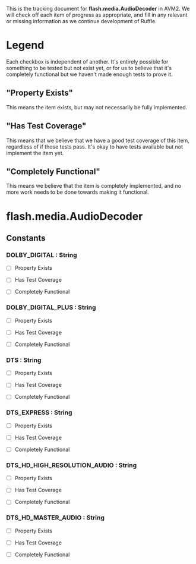This is the tracking document for **flash.media.AudioDecoder** in AVM2. We will check off each item of progress as appropriate, and fill in any relevant or missing information as we continue development of Ruffle.
# Legend

Each checkbox is independent of another. It's entirely possible for something to be tested but not exist yet, or for us to believe that it's completely functional but we haven't made enough tests to prove it.
## "Property Exists"

This means the item exists, but may not necessarily be fully implemented.
## "Has Test Coverage"

This means that we believe that we have a good test coverage of this item, regardless of if those tests pass. It's okay to have tests available but not implement the item yet.
## "Completely Functional"

This means we believe that the item is completely implemented, and no more work needs to be done towards making it functional.
# flash.media.AudioDecoder
## Constants
### DOLBY_DIGITAL : String

* [ ] Property Exists

* [ ] Has Test Coverage

* [ ] Completely Functional


### DOLBY_DIGITAL_PLUS : String

* [ ] Property Exists

* [ ] Has Test Coverage

* [ ] Completely Functional


### DTS : String

* [ ] Property Exists

* [ ] Has Test Coverage

* [ ] Completely Functional


### DTS_EXPRESS : String

* [ ] Property Exists

* [ ] Has Test Coverage

* [ ] Completely Functional


### DTS_HD_HIGH_RESOLUTION_AUDIO : String

* [ ] Property Exists

* [ ] Has Test Coverage

* [ ] Completely Functional


### DTS_HD_MASTER_AUDIO : String

* [ ] Property Exists

* [ ] Has Test Coverage

* [ ] Completely Functional